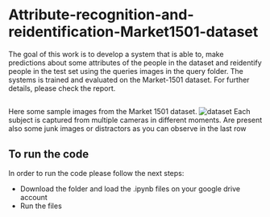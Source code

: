 # Attribute-recognition-and-reidentification-Market1501-dataset

The goal of this work is to develop a system that is able to, make predictions about some attributes of the people in the dataset and reidentify people in the test set using the queries images in the query folder. The systems is trained and evaluated on the Market-1501 dataset.
For further details, please check the report.

##
Here some sample images from the Market 1501 dataset. 
![dataset](https://user-images.githubusercontent.com/51090995/151345687-c329e100-0767-4968-b8c0-d90308da3c6c.png)
Each subject is captured from multiple cameras in different moments. Are present also some junk images or distractors as you can observe in the last row
## To run the code

In order to run the code please follow the next steps:
- Download the folder and load the .ipynb files on your google drive account
- Run the files



